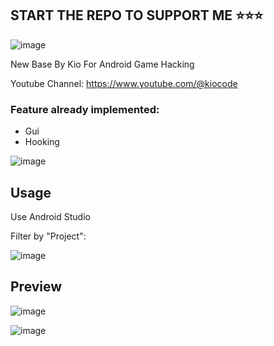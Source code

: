 ## START THE REPO TO SUPPORT ME ⭐⭐⭐

![image](https://github.com/k-i-o/IL2CPPBaseByKio/assets/68398653/e6687de3-e6c2-4ac9-922e-17982a81272a)

New Base By Kio For Android Game Hacking

Youtube Channel: https://www.youtube.com/@kiocode

### Feature already implemented:
- Gui
- Hooking

![image](https://github.com/k-i-o/IL2CPPBaseByKio/assets/68398653/480a1a7b-6f72-4841-96f9-73b33c7d5d7f)

## Usage

Use Android Studio

Filter by "Project":

![image](https://github.com/k-i-o/AndroidCheatsBaseByKio/assets/68398653/5b736165-019d-4152-9e2e-990254599a74)

## Preview 

![image](https://github.com/k-i-o/AndroidCheatsBaseByKio/assets/68398653/9ee0a43a-346a-4804-823c-6f3e811f3600)

![image](https://github.com/k-i-o/AndroidCheatsBaseByKio/assets/68398653/c4b45041-6e92-416e-80a9-6b7a699afc4e)
